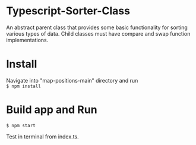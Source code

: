 # Typescript-Sorter-Class
An abstract parent class that provides some basic functionality for sorting various types of data. Child classes must have compare and swap function implementations.

# Install
Navigate into "map-positions-main" directory and run</br>
```$ npm install```

# Build app and Run
```$ npm start```

Test in terminal from index.ts.
